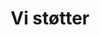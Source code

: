 ---
title: 'Vi støtter'
showInNav: true
navOrder: '3'
sections:
    items:
        -
            template: fullHeightBanner
            text: '# Vi støtter'
            backgroundImage: 01915ac5bd0f5f4e0a8831b4703ca51cc229c517
            button:
                target: _self
                text:
        -
            template: richTextSection
            text: "## Lige nu\n Lorem ipsum dolor sit amet, consectetur adipiscing elit. In accumsan sed quam nec feugiat. Maecenas feugiat varius massa, ac gravida ligula tincidunt faucibus. Aliquam pulvinar quis purus ac viverra. Pellentesque pulvinar congue augue, nec vestibulum lacus. Proin ac dignissim lectus. Suspendisse felis est, ultrices nec orci sed, placerat consectetur nibh. Mauris elementum, lorem at interdum ornare, massa odio dapibus nibh, at sagittis lorem enim ut risus. Ut sit amet augue quis urna placerat fermentum vitae non elit. Donec in tincidunt metus. Quisque id cursus lacus. Donec sodales nulla in sapien dictum placerat. "
    schemaBindings:
        - f84c8965eebe4f899d6fe60a8c1d5f3622d4af7f
        - 62e866588024b3ad69712a5cbbb1642c1bfbdc9e
description:
meta:
    id: 567d4e622341243144e3f58fc8b675a711a9ad17
    parentId: ""
    language: da
permalink: /da/vi-stoetter/
layout: sectionPage
---